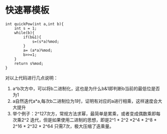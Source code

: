 # 快速幂模板

```
int quickPow(int a,int b){
    int s = 1;
    while(b){
        if(b&1){
            s=(s*a)%mod;
        }
        a= (a*a)%mod;
        b>>=1;
    }
    return s%mod;
}

```
对以上代码进行几点说明：

1. a^b次方中，可以将b二进制化，这也是为什么b&1即判断b当前的最低位是否为1
2. a自然迭代a*a,每次b二进制位为1时，证明有对应的a进行相乘，这样速度会大大提升
3. 举个例子：2^127次方，常规方法求幂，最简单是累乘，或者变成偶数乘即每次乘2^2 迭代，但是如果使用二进制的思想，即是2^1 * 2^2 *2^4 * 2^8 * 2^16 * 2^32 * 2^64 只需7次，极大压缩了迭乘量。